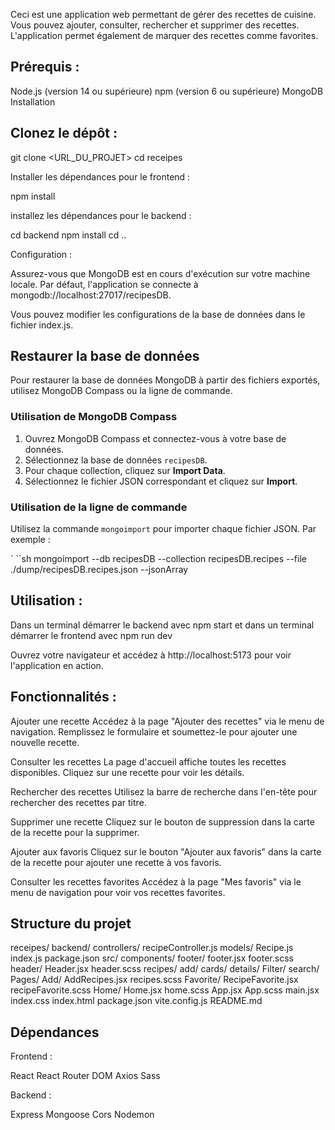 Ceci est une application web permettant de gérer des recettes de cuisine. Vous pouvez ajouter, consulter, rechercher et supprimer des recettes. L'application permet également de marquer des recettes comme favorites.

## Prérequis : 

Node.js (version 14 ou supérieure)
npm (version 6 ou supérieure)
MongoDB
Installation



## Clonez le dépôt :

git clone <URL_DU_PROJET>
cd receipes

Installer les dépendances pour le frontend :   

npm install

installez les dépendances pour le backend : 

cd backend
npm install
cd ..



Configuration :  

Assurez-vous que MongoDB est en cours d'exécution sur votre machine locale. Par défaut, l'application se connecte à mongodb://localhost:27017/recipesDB.

Vous pouvez modifier les configurations de la base de données dans le fichier index.js.

## Restaurer la base de données

Pour restaurer la base de données MongoDB à partir des fichiers exportés, utilisez MongoDB Compass ou la ligne de commande.

### Utilisation de MongoDB Compass

1. Ouvrez MongoDB Compass et connectez-vous à votre base de données.
2. Sélectionnez la base de données `recipesDB`.
3. Pour chaque collection, cliquez sur **Import Data**.
4. Sélectionnez le fichier JSON correspondant et cliquez sur **Import**.

### Utilisation de la ligne de commande

Utilisez la commande `mongoimport` pour importer chaque fichier JSON. Par exemple :

 ` ``sh
mongoimport --db recipesDB --collection recipesDB.recipes --file ./dump/recipesDB.recipes.json --jsonArray




## Utilisation : 

Dans un terminal démarrer le backend avec npm start et dans un terminal démarrer le frontend avec npm run dev

Ouvrez votre navigateur et accédez à http://localhost:5173 pour voir l'application en action.



## Fonctionnalités : 

Ajouter une recette
Accédez à la page "Ajouter des recettes" via le menu de navigation.
Remplissez le formulaire et soumettez-le pour ajouter une nouvelle recette.

Consulter les recettes
La page d'accueil affiche toutes les recettes disponibles.
Cliquez sur une recette pour voir les détails.

Rechercher des recettes
Utilisez la barre de recherche dans l'en-tête pour rechercher des recettes par titre.

Supprimer une recette
Cliquez sur le bouton de suppression dans la carte de la recette pour la supprimer.

Ajouter aux favoris
Cliquez sur le bouton "Ajouter aux favoris" dans la carte de la recette pour ajouter une recette à vos favoris.

Consulter les recettes favorites
Accédez à la page "Mes favoris" via le menu de navigation pour voir vos recettes favorites.



## Structure du projet 

receipes/
    backend/
        controllers/
            recipeController.js
        models/
            Recipe.js
        index.js
        package.json
    src/
        components/
            footer/
                footer.jsx
                footer.scss
            header/
                Header.jsx
                header.scss
            recipes/
                add/
                cards/
                details/
                Filter/
                search/
        Pages/
            Add/
                AddRecipes.jsx
                recipes.scss
            Favorite/
                RecipeFavorite.jsx
                recipeFavorite.scss
            Home/
                Home.jsx
                home.scss
        App.jsx
        App.scss
        main.jsx
        index.css
    index.html
    package.json
    vite.config.js
    README.md
    


## Dépendances

Frontend :

React
React Router DOM
Axios
Sass

Backend :

Express
Mongoose
Cors
Nodemon

